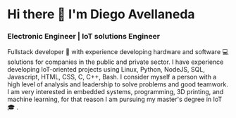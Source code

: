 # Hi there 👋 I'm Diego Avellaneda

### Electronic Engineer | IoT solutions Engineer

Fullstack developer :rocket: with experience developing hardware and software :computer: solutions for companies in the public and private sector. I have experience developing IoT-oriented projects using Linux, Python, NodeJS, SQL, Javascript, HTML, CSS, C, C++, Bash. I consider myself a person with a high level of analysis and leadership to solve problems and good teamwork. I am very interested in embedded systems, programming, 3D printing, and machine learning, for that reason I am pursuing my master's degree in IoT  :mortar_board: .



<!--
**diegoavellanedat17/diegoavellanedat17** is a ✨ _special_ ✨ repository because its `README.md` (this file) appears on your GitHub profile.

Here are some ideas to get you started:

- 🔭 I’m currently working on ...
- 🌱 I’m currently learning ...
- 👯 I’m looking to collaborate on ...
- 🤔 I’m looking for help with ...
- 💬 Ask me about ...
- 📫 How to reach me: ...
- 😄 Pronouns: ...
- ⚡ Fun fact: ...
-->
